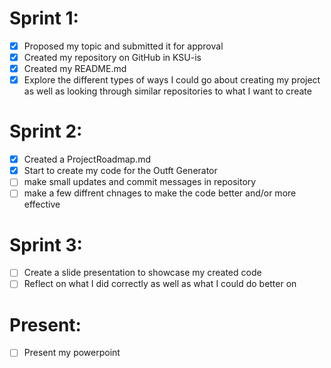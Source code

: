 # Sprint 1:
- [x] Proposed my topic and submitted it for approval
- [x] Created my repository on GitHub in KSU-is
- [x] Created my README.md
- [x] Explore the different types of ways I could go about creating my project as well as looking through similar repositories to what I want to create

# Sprint 2:
- [x] Created a ProjectRoadmap.md
- [x] Start to create my code for the Outft Generator
- [ ] make small updates and commit messages in repository
- [ ] make a few diffrent chnages to make the code better and/or more effective

# Sprint 3:
- [ ] Create a slide presentation to showcase my created code
- [ ] Reflect on what I did correctly as well as what I could do better on

# Present:
- [ ] Present my powerpoint
